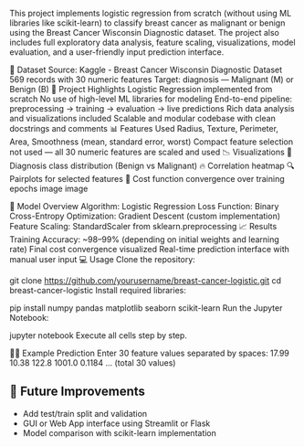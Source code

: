 This project implements logistic regression from scratch (without using ML libraries like scikit-learn) to classify breast cancer as malignant or benign using the Breast Cancer Wisconsin Diagnostic dataset. The project also includes full exploratory data analysis, feature scaling, visualizations, model evaluation, and a user-friendly input prediction interface.

📁 Dataset
Source: Kaggle - Breast Cancer Wisconsin Diagnostic Dataset
569 records with 30 numeric features
Target: diagnosis — Malignant (M) or Benign (B)
🧪 Project Highlights
Logistic Regression implemented from scratch
No use of high-level ML libraries for modeling
End-to-end pipeline: preprocessing → training → evaluation → live predictions
Rich data analysis and visualizations included
Scalable and modular codebase with clean docstrings and comments
📊 Features Used
Radius, Texture, Perimeter, Area, Smoothness (mean, standard error, worst)
Compact feature selection not used — all 30 numeric features are scaled and used
📉 Visualizations
📌 Diagnosis class distribution (Benign vs Malignant)
🔥 Correlation heatmap
🔍 Pairplots for selected features
🧮 Cost function convergence over training epochs
image image

🧠 Model Overview
Algorithm: Logistic Regression
Loss Function: Binary Cross-Entropy
Optimization: Gradient Descent (custom implementation)
Feature Scaling: StandardScaler from sklearn.preprocessing
📈 Results
Training Accuracy: ~98–99% (depending on initial weights and learning rate)
Final cost convergence visualized
Real-time prediction interface with manual user input
💻 Usage
Clone the repository:

git clone https://github.com/yourusername/breast-cancer-logistic.git
cd breast-cancer-logistic
Install required libraries:

pip install numpy pandas matplotlib seaborn scikit-learn
Run the Jupyter Notebook:

jupyter notebook
Execute all cells step by step.

🧑‍⚕️ Example Prediction
Enter 30 feature values separated by spaces:
17.99 10.38 122.8 1001.0 0.1184 ... (total 30 values)

## 📌 Future Improvements
- Add test/train split and validation
- GUI or Web App interface using Streamlit or Flask
- Model comparison with scikit-learn implementation
